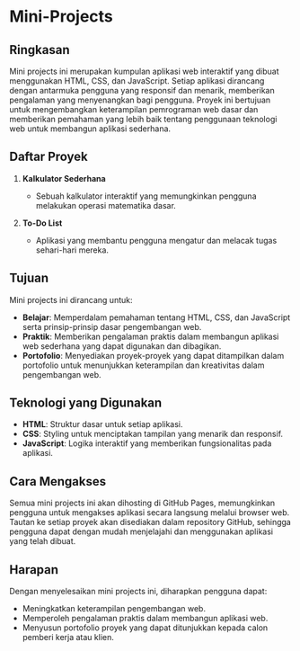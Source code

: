 # Mini-Projects

## Ringkasan

Mini projects ini merupakan kumpulan aplikasi web interaktif yang dibuat menggunakan HTML, CSS, dan JavaScript. Setiap aplikasi dirancang dengan antarmuka pengguna yang responsif dan menarik, memberikan pengalaman yang menyenangkan bagi pengguna. Proyek ini bertujuan untuk mengembangkan keterampilan pemrograman web dasar dan memberikan pemahaman yang lebih baik tentang penggunaan teknologi web untuk membangun aplikasi sederhana.

## Daftar Proyek

1. **Kalkulator Sederhana**

   - Sebuah kalkulator interaktif yang memungkinkan pengguna melakukan operasi matematika dasar.

2. **To-Do List**

   - Aplikasi yang membantu pengguna mengatur dan melacak tugas sehari-hari mereka.

## Tujuan

Mini projects ini dirancang untuk:

- **Belajar**: Memperdalam pemahaman tentang HTML, CSS, dan JavaScript serta prinsip-prinsip dasar pengembangan web.
- **Praktik**: Memberikan pengalaman praktis dalam membangun aplikasi web sederhana yang dapat digunakan dan dibagikan.
- **Portofolio**: Menyediakan proyek-proyek yang dapat ditampilkan dalam portofolio untuk menunjukkan keterampilan dan kreativitas dalam pengembangan web.

## Teknologi yang Digunakan

- **HTML**: Struktur dasar untuk setiap aplikasi.
- **CSS**: Styling untuk menciptakan tampilan yang menarik dan responsif.
- **JavaScript**: Logika interaktif yang memberikan fungsionalitas pada aplikasi.

## Cara Mengakses

Semua mini projects ini akan dihosting di GitHub Pages, memungkinkan pengguna untuk mengakses aplikasi secara langsung melalui browser web. Tautan ke setiap proyek akan disediakan dalam repository GitHub, sehingga pengguna dapat dengan mudah menjelajahi dan menggunakan aplikasi yang telah dibuat.

## Harapan

Dengan menyelesaikan mini projects ini, diharapkan pengguna dapat:

- Meningkatkan keterampilan pengembangan web.
- Memperoleh pengalaman praktis dalam membangun aplikasi web.
- Menyusun portofolio proyek yang dapat ditunjukkan kepada calon pemberi kerja atau klien.

